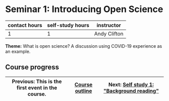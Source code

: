 # Seminar 1: Introducing Open Science

| contact hours | self-study hours | instructor |
|---|---|---|
| 1 | 1 | Andy Clifton |

**Theme:** What is open science? A discussion using COVID-19 experience as an example.

## Course progress
| Previous: This is the first event in the course. | [Course outline](OpenScienceTrainingCourse#course-outline) | Next: [Self study 1: "Background reading"](selfstudy1.md) |
|---|---|---|



